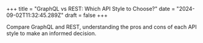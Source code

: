 +++
title = "GraphQL vs REST: Which API Style to Choose?"
date = "2024-09-02T11:32:45.289Z"
draft = false
+++

  Compare GraphQL and REST, understanding the pros and cons of each API style to make an informed decision.
        